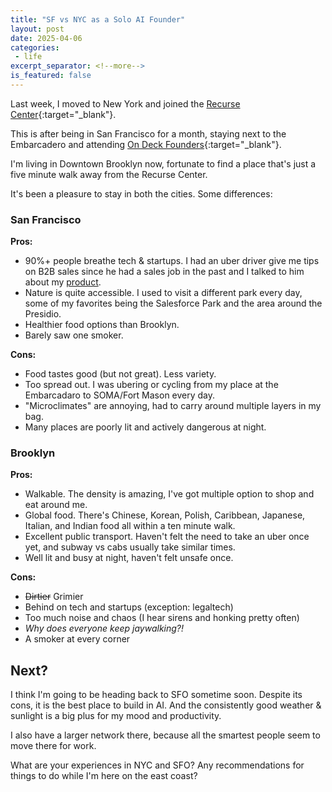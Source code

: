 ```yaml
---
title: "SF vs NYC as a Solo AI Founder"
layout: post
date: 2025-04-06
categories:
 - life
excerpt_separator: <!--more-->
is_featured: false
---
```


Last week, I moved to New York and joined the [Recurse Center](https://www.recurse.com/){:target="_blank"}. 

This is after being in San Francisco for a month, staying next to the Embarcadero and attending [On Deck Founders](https://www.joinodf.com/){:target="_blank"}.

I'm living in Downtown Brooklyn now, fortunate to find a place that's just a five minute walk away from the Recurse Center.

It's been a pleasure to stay in both the cities. Some differences:

<!--more-->

### San Francisco

**Pros:**

* 90%+ people breathe tech & startups. I had an uber driver give me tips on B2B sales since he had a sales job in the past and I talked to him about my [product](https://gigamind.dev).
* Nature is quite accessible. I used to visit a different park every day, some of my favorites being the Salesforce Park and the area around the Presidio.
* Healthier food options than Brooklyn.
* Barely saw one smoker.

**Cons:**

* Food tastes good (but not great). Less variety.
* Too spread out. I was ubering or cycling from my place at the Embarcadaro to SOMA/Fort Mason every day.
* "Microclimates" are annoying, had to carry around multiple layers in my bag.
* Many places are poorly lit and actively dangerous at night.


### Brooklyn

**Pros:**

* Walkable. The density is amazing, I've got multiple option to shop and eat around me.
* Global food. There's Chinese, Korean, Polish, Caribbean, Japanese, Italian, and Indian food all within a ten minute walk.
* Excellent public transport. Haven't felt the need to take an uber once yet, and subway vs cabs usually take similar times.
* Well lit and busy at night, haven't felt unsafe once.

**Cons:**

* <span style="text-decoration: line-through">Dirtier</span> Grimier
* Behind on tech and startups (exception: legaltech)
* Too much noise and chaos (I hear sirens and honking pretty often)
* *Why does everyone keep jaywalking?!*
* A smoker at every corner

## Next?

I think I'm going to be heading back to SFO sometime soon. Despite its cons, it is the best place to build in AI. And the consistently good weather & sunlight is a big plus for my mood and productivity. 

I also have a larger network there, because all the smartest people seem to move there for work.

What are your experiences in NYC and SFO? Any recommendations for things to do while I'm here on the east coast?

